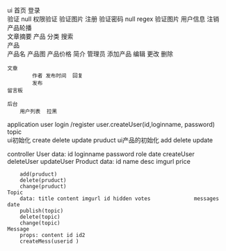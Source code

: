 ui
    首页 
        登录  
            验证  null 权限验证 验证图片
        注册 
            验证密码 null regex   验证图片 
        用户信息     注销
        产品轮播  
        文章摘要
    产品
        分类 搜索  
        产品   
            产品名  产品图  产品价格  简介
            管理员
            添加产品 编辑 更改 删除
    
    文章 
            作者 发布时间  回复  
            发布
    留言板
            
    后台   
        用户列表  拉黑 
application
    user    login
            /register   user.createUser(id,loginname,                       password)  
    topic  
           ui初始化 create delete update 
    pruduct
           ui产品的初始化  add  delete update   

controller
    User
        data:  id loginname password role date
        createUser
        deleteUser
        updateUser
    Product
        data:  id name  desc  imgurl  price 
        
        add(pruduct) 
        delete(pruduct)
        change(pruduct)
    Topic 
        data: title content imgurl id hidden votes              messages date
        publish(topic) 
        delete(topic)
        change(topic)
    Message
        props: content id id2
        createMess(userid )
